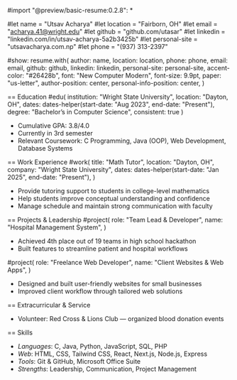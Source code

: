#import "@preview/basic-resume:0.2.8": *

#let name = "Utsav Acharya"
#let location = "Fairborn, OH"
#let email = "acharya.41@wright.edu"
#let github = "github.com/utasar"
#let linkedin = "linkedin.com/in/utsav-acharya-5a2b3425b"
#let personal-site = "utsavacharya.com.np"
#let phone = "(937) 313-2397"

#show: resume.with(
  author: name,
  location: location,
  phone: phone,
  email: email,
  github: github,
  linkedin: linkedin,
  personal-site: personal-site,
  accent-color: "#26428b",
  font: "New Computer Modern",
  font-size: 9.9pt,
  paper: "us-letter",
  author-position: center,
  personal-info-position: center,
)

== Education
#edu(
  institution: "Wright State University",
  location: "Dayton, OH",
  dates: dates-helper(start-date: "Aug 2023", end-date: "Present"),
  degree: "Bachelor’s in Computer Science",
  consistent: true
)
- Cumulative GPA: 3.8/4.0
- Currently in 3rd semester
- Relevant Coursework: C Programming, Java (OOP), Web Development, Database Systems

== Work Experience
#work(
  title: "Math Tutor",
  location: "Dayton, OH",
  company: "Wright State University",
  dates: dates-helper(start-date: "Jan 2025", end-date: "Present"),
)
- Provide tutoring support to students in college-level mathematics
- Help students improve conceptual understanding and confidence
- Manage schedule and maintain strong communication with faculty

== Projects & Leadership
#project(
  role: "Team Lead & Developer",
  name: "Hospital Management System",
)
- Achieved 4th place out of 19 teams in high school hackathon
- Built features to streamline patient and hospital workflows

#project(
  role: "Freelance Web Developer",
  name: "Client Websites & Web Apps",
)
- Designed and built user-friendly websites for small businesses
- Improved client workflow through tailored web solutions

== Extracurricular & Service
- Volunteer: Red Cross & Lions Club — organized blood donation events

== Skills
- *Languages*: C, Java, Python, JavaScript, SQL, PHP
- *Web*: HTML, CSS, Tailwind CSS, React, Next.js, Node.js, Express
- *Tools*: Git & GitHub, Microsoft Office Suite
- *Strengths*: Leadership, Communication, Project Management
